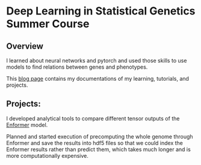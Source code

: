 # Deep Learning in Statistical Genetics Summer Course

## Overview
I learned about neural networks and pytorch and used those skills to use models to find relations between genes and phenotypes.

This [blog page](https://lvairus.github.io/vairus-blog/) contains my documentations of my learning, tutorials, and projects.

## Projects:

I developed analytical tools to compare different tensor outputs of the [Enformer](https://www.nature.com/articles/s41592-021-01252-x) model. 

Planned and started execution of precomputing the whole genome through Enformer and save the results into hdf5 files so that we could index the Enformer results rather than predict them, which takes much longer and is more computationally expensive.

